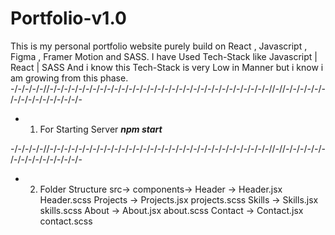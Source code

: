 # Portfolio-v1.0
This is my personal portfolio website purely build on React , Javascript , Figma , Framer Motion and SASS.
I have Used Tech-Stack like 
Javascript | React | SASS 
And i know this Tech-Stack is very Low in Manner but i know i am growing from this phase.
-/-/-/-/-//-/-/-/-/-/-/-/-/-/-/-/-/-/-/-/-/-/-/-/-/-/-/-/-/-/-/-/-/-/-/-//-//-/-/-/-/-/-/-/-/-/-/-/-/-/-/-/-
 * 1) For Starting Server
_**npm start**_

-/-/-/-/-//-/-/-/-/-/-/-/-/-/-/-/-/-/-/-/-/-/-/-/-/-/-/-/-/-/-/-/-/-/-/-//-//-/-/-/-/-/-/-/-/-/-/-/-/-/-/-/-
* 2) Folder Structure
     src->
         components->
                    Header ->
                             Header.jsx
                             Header.scss
                    Projects ->
                            Projects.jsx
                             projects.scss
                    Skills ->
                            Skills.jsx
                             skills.scss
                   About ->
                            About.jsx
                             about.scss
                  Contact ->
                          Contact.jsx
                          contact.scss






     
